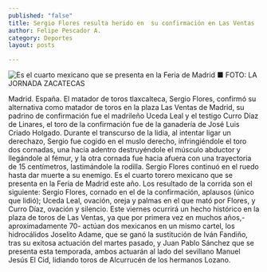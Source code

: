 ```yaml
---
published: "false"
title: Sergio Flores resulta herido en  su confirmación en Las Ventas
author: Felipe Pescador A.
category: Deportes
layout: posts

---
```


![Es el cuarto mexicano que se presenta en la Feria de Madrid 
■ FOTO: LA JORNADA ZACATECAS
](http://i.imgur.com/WG8Owebm.jpg)

Madrid. España. El matador de toros tlaxcalteca, Sergio Flores, confirmó su alternativa como matador de toros en la plaza Las Ventas de Madrid, su padrino de confirmación fue el madrileño Uceda Leal y el testigo Curro Díaz de Linares, el toro de la confirmación fue de la ganadería de José Luis Criado Holgado.
Durante el transcurso de la lidia, al intentar ligar un derechazo, Sergio fue cogido en el muslo derecho, infringiéndole el toro dos cornadas, una hacia adentro destruyéndole el músculo abductor y llegándole al fémur, y la otra cornada fue hacia afuera con una trayectoria de 15 centímetros, lastimándole la rodilla. Sergio Flores continuó en el ruedo hasta dar muerte a su enemigo. 
Es el cuarto torero mexicano que se presenta en la Feria de Madrid este año. Los resultado de la corrida son el siguiente: Sergio Flores, cornado en el de la confirmación, aplausos (único que lidió); Uceda Leal, ovación, oreja y palmas en el que mató por Flores, y Curro Díaz, ovación y silencio.
Este viernes ocurrirá un hecho histórico en la plaza de toros de Las Ventas, ya que por primera vez en muchos años,- aproximadamente 70- actúan dos mexicanos en un mismo cartel, los hidrocálidos Joselito Adame, que se ganó la sustitución de Iván Fandiño, tras su exitosa actuación del martes pasado, y Juan Pablo Sánchez que se presenta esta temporada, ambos actuarán al lado del sevillano Manuel Jesús El Cid, lidiando toros de Alcurrucén de los hermanos Lozano.
